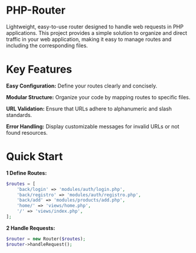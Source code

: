 # PHP-Router
Lightweight, easy-to-use router designed to handle web requests in PHP applications. This project provides a simple solution to organize and direct traffic in your web application, making it easy to manage routes and including the corresponding files.

# Key Features
**Easy Configuration:** Define your routes clearly and concisely.

**Modular Structure:** Organize your code by mapping routes to specific files.

**URL Validation:** Ensure that URLs adhere to alphanumeric and slash standards.

**Error Handling:** Display customizable messages for invalid URLs or not found resources.

# Quick Start

**1 Define Routes:**
```php
$routes = [
    'back/login' => 'modules/auth/login.php',
    'back/registro' => 'modules/auth/registro.php',
    'back/add' => 'modules/products/add.php',
    'home/' => 'views/home.php',
    '/' => 'views/index.php',
];
```

**2 Handle Requests:**
```php
$router = new Router($routes);
$router->handleRequest();
```
